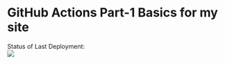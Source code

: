 # GitHub Actions Part-1 Basics for my site

Status of Last Deployment:<br>
<img src="https://github.com/r-shulgin/Wings/workflows/My-GitHabActions-Basics/badge.svg?branch=main"><br>
